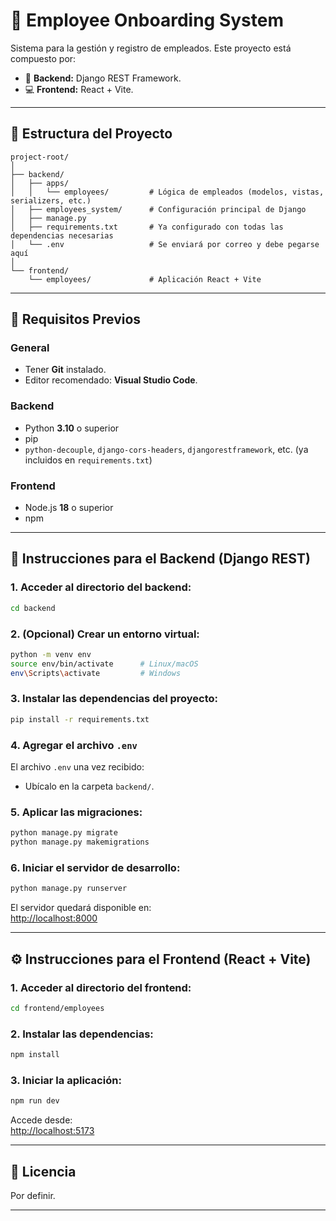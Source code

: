 
# 📘 Employee Onboarding System

Sistema para la gestión y registro de empleados. Este proyecto está compuesto por:

- 🧠 **Backend:** Django REST Framework.
- 💻 **Frontend:** React + Vite.

---

## 📁 Estructura del Proyecto

```
project-root/
│
├── backend/
│   ├── apps/
│   │   └── employees/         # Lógica de empleados (modelos, vistas, serializers, etc.)
│   ├── employees_system/      # Configuración principal de Django
│   ├── manage.py
│   ├── requirements.txt       # Ya configurado con todas las dependencias necesarias
│   └── .env                   # Se enviará por correo y debe pegarse aquí
│
└── frontend/
    └── employees/             # Aplicación React + Vite
```

---

## 🔧 Requisitos Previos

### General
- Tener **Git** instalado.
- Editor recomendado: **Visual Studio Code**.

### Backend
- Python **3.10** o superior
- pip
- `python-decouple`, `django-cors-headers`, `djangorestframework`, etc. (ya incluidos en `requirements.txt`)

### Frontend
- Node.js **18** o superior
- npm

---

## 🚀 Instrucciones para el Backend (Django REST)

### 1. Acceder al directorio del backend:

```bash
cd backend
```

### 2. (Opcional) Crear un entorno virtual:

```bash
python -m venv env
source env/bin/activate      # Linux/macOS
env\Scripts\activate         # Windows
```

### 3. Instalar las dependencias del proyecto:

```bash
pip install -r requirements.txt
```

### 4. Agregar el archivo `.env`

El archivo `.env` una vez recibido:

- Ubícalo en la carpeta `backend/`.

### 5. Aplicar las migraciones:

```bash
python manage.py migrate
python manage.py makemigrations
```

### 6. Iniciar el servidor de desarrollo:

```bash
python manage.py runserver
```

El servidor quedará disponible en:  
[http://localhost:8000](http://localhost:8000)

---

## ⚙️ Instrucciones para el Frontend (React + Vite)

### 1. Acceder al directorio del frontend:

```bash
cd frontend/employees
```

### 2. Instalar las dependencias:

```bash
npm install
```

### 3. Iniciar la aplicación:

```bash
npm run dev
```

Accede desde:  
[http://localhost:5173](http://localhost:5173)


---

## 📝 Licencia

Por definir.

---